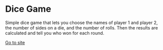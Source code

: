 # Dice Game

Simple dice game that lets you choose the names of player 1 and player 2, the number of sides on a die, and the number of rolls. Then the results are calculated and tell you who won for each round.

[Go to site](http://pbcs.us/~jmartin/portfolio_stuff/dice/dice.php)
